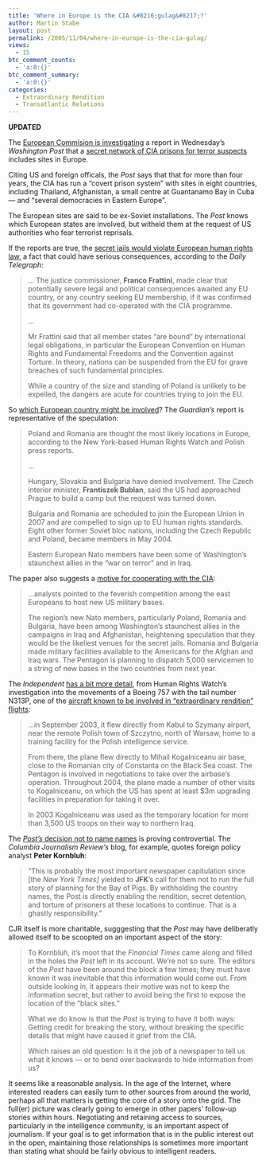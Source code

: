 ```yaml
---
title: 'Where in Europe is the CIA &#8216;gulag&#8217;?'
author: Martin Stabe
layout: post
permalink: /2005/11/04/where-in-europe-is-the-cia-gulag/
views:
  - 15
btc_comment_counts:
  - 'a:0:{}'
btc_comment_summary:
  - 'a:0:{}'
categories:
  - Extraordinary Rendition
  - Transatlantic Relations
---
```

**UPDATED**

The [European Commision is investigating][1] a report in Wednesday&rsquo;s *Washington Post* that a [secret network of CIA prisons for terror suspects][2] includes sites in Europe. 

Citing US and foreign officals, the *Post* says that that for more than four years, the CIA has run a &ldquo;covert prison system&rdquo; with sites in eight countries, including Thailand, Afghanistan, a small centre at Guantanamo Bay in Cuba &mdash; and &ldquo;several democracies in Eastern Europe&rdquo;.

The European sites are said to be ex-Soviet installations. The *Post* knows which European states are involved, but witheld them at the request of US authorities who fear terrorist reprisals.

If the reports are true, the [secret jails would violate European human rights law][3], a fact that could have serious consequences, according to the *Daily Telegraph:*

> &#8230; The justice commissioner, **Franco Frattini**, made clear that potentially severe legal and political consequences awaited any EU country, or any country seeking EU membership, if it was confirmed that its government had co-operated with the CIA programme.
> 
> &#8230;
> 
> Mr Frattini said that all member states &ldquo;are bound&rdquo; by international legal obligations, in particular the European Convention on Human Rights and Fundamental Freedoms and the Convention against Torture. In theory, nations can be suspended from the EU for grave breaches of such fundamental principles.
> 
> While a country of the size and standing of Poland is unlikely to be expelled, the dangers are acute for countries trying to join the EU.

So [which European country might be involved][1]? The *Guardian&rsquo;s* report is representative of the speculation:

> Poland and Romania are thought the most likely locations in Europe, according to the New York-based Human Rights Watch and Polish press reports.
> 
> &#8230;
> 
> Hungary, Slovakia and Bulgaria have denied involvement. The Czech interior minister, **Frantiszek Bublan**, said the US had approached Prague to build a camp but the request was turned down.
> 
> Bulgaria and Romania are scheduled to join the European Union in 2007 and are compelled to sign up to EU human rights standards. Eight other former Soviet bloc nations, including the Czech Republic and Poland, became members in May 2004.
> 
> Eastern European Nato members have been some of Washington&rsquo;s staunchest allies in the &ldquo;war on terror&rdquo; and in Iraq.

The paper also suggests a [motive for cooperating with the CIA][4]:

> &#8230;analysts pointed to the feverish competition among the east Europeans to host new US military bases.
> 
> The region&rsquo;s new Nato members, particularly Poland, Romania and Bulgaria, have been among Washington&rsquo;s staunchest allies in the campaigns in Iraq and Afghanistan, heightening speculation that they would be the likeliest venues for the secret jails. Romania and Bulgaria made military facilities available to the Americans for the Afghan and Iraq wars. The Pentagon is planning to dispatch 5,000 servicemen to a string of new bases in the two countries from next year.

The *Independent* [has a bit more detail][5], from Human Rights Watch&rsquo;s investigation into the movements of a Boeing 757 with the tail number N313P, one of the [aircraft known to be involved in &ldquo;extraordinary rendition&rdquo; flights][6]:

> &#8230;in September 2003, it flew directly from Kabul to Szymany airport, near the remote Polish town of Szczytno, north of Warsaw, home to a training facility for the Polish intelligence service.
> 
> From there, the plane flew directly to Mihail Kogalniceanu air base, close to the Romanian city of Constanta on the Black Sea coast. The Pentagon is involved in negotiations to take over the airbase&#8217;s operation. Throughout 2004, the plane made a number of other visits to Kogalniceanu, on which the US has spent at least $3m upgrading facilities in preparation for taking it over.
> 
> In 2003 Kogalniceanu was used as the temporary location for more than 3,500 US troops on their way to northern Iraq.

The [*Post&rsquo;s* decision not to name names][7] is proving controvertial. The *Columbia Journalism Review&rsquo;s* blog, for example, quotes foreign policy analyst **Peter Kornbluh**:

> &ldquo;This is probably the most important newspaper capitulation since [the *New York Times]* yielded to **JFK**&rsquo;s call for them not to run the full story of planning for the Bay of Pigs. By withholding the country names, the Post is directly enabling the rendition, secret detention, and torture of prisoners at these locations to continue. That is a ghastly responsibility.&rdquo;

CJR itself is more charitable, sugggesting that the *Post* may have deliberatly allowed itself to be scoopted on an important aspect of the story:

> To Kornbluh, it&rsquo;s moot that the *Financial Times* came along and filled in the holes the *Post* left in its account. We&rsquo;re not so sure. The editors of the *Post* have been around the block a few times; they must have known it was inevitable that this information would come out. From outside looking in, it appears their motive was not to keep the information secret, but rather to avoid being the first to expose the location of the &ldquo;black sites.&rdquo;
> 
> What we do know is that the *Post* is trying to have it both ways: Getting credit for breaking the story, without breaking the specific details that might have caused it grief from the CIA.
> 
> Which raises an old question: Is it the job of a newspaper to tell us what it knows &mdash; or to bend over backwards to hide information from us?

It seems like a reasonable analysis. In the age of the Internet, where interested readers can easily turn to other sources from around the world, perhaps all that matters is getting the core of a story onto the grid. The full(er) picture was clearly going to emerge in other papers&rsquo; follow-up stories within hours. Negotiating and retaining access to sources, particularly in the intelligence community, is an important aspect of journalism. If your goal is to get information that is in the public interest out in the open, maintaining those relationships is sometimes more important than stating what should be fairly obvious to intelligent readers.

 [1]: http://www.guardian.co.uk/usa/story/0,12271,1607918,00.html
 [2]: http://www.washingtonpost.com/wp-dyn/content/article/2005/11/01/AR2005110101644.html?sub=AR
 [3]: http://www.telegraph.co.uk/news/main.jhtml?xml=/news/2005/11/04/wcia04.xml&sSheet=/news/2005/11/04/ixworld.html
 [4]: http://www.guardian.co.uk/usa/story/0,12271,1607426,00.html
 [5]: http://news.independent.co.uk/world/americas/article324307.ece
 [6]: http://www.martinstabe.com/blog/archives/2005/09/uk_role_in_cia.php
 [7]: http://www.cjrdaily.org/archives/001986.asp